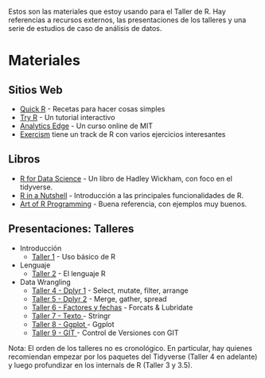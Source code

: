 Estos son las materiales que estoy usando para el Taller de R. Hay referencias a recursos externos, las presentaciones de los talleres y una serie de estudios de caso de análisis de datos.

# Materiales 

## Sitios Web

* [Quick R](http://www.statmethods.net/) - Recetas para hacer cosas simples
* [Try R](http://tryr.codeschool.com) - Un tutorial interactivo
* [Analytics Edge](https://www.edx.org/course/analytics-edge-mitx-15-071x-3) - Un curso online de MIT
* [Exercism](http://exercism.io) tiene un track de R con varios ejercicios interesantes

## Libros
* [R for Data Science](http://r4ds.had.co.nz/) - Un libro de Hadley Wickham, con foco en el tidyverse.
* [R in a Nutshell](http://shop.oreilly.com/product/0636920022008.do) - Introducción a las principales funcionalidades de R.
* [Art of R Programming](https://www.nostarch.com/artofr.htm) - Buena referencia, con ejemplos muy buenos.


## Presentaciones: Talleres
  * Introducción
    + [Taller 1](http://rpubs.com/rlabuonora/intro) - Uso básico de R
  * Lenguaje
    + [Taller 2](http://rpubs.com/rlabuonora/rlang) - El lenguaje R
  * Data Wrangling
    + [Taller 4 - Dplyr 1](http://rpubs.com/rlabuonora/wrangling) - Select, mutate, filter, arrange
    + [Taller 5 - Dplyr 2](http://rpubs.com/rlabuonora/wrangling-2) - Merge, gather, spread
    + [Taller 6 - Factores y fechas](http://rpubs.com/rlabuonora/factors-dates) - Forcats & Lubridate
    + [Taller 7 - Texto ](http://rpubs.com/rlabuonora/texto) - Stringr
    + [Taller 8 - Ggplot ](http://rpubs.com/paupereda/ggplot2-pres) - Ggplot
    + [Taller 9 - GIT ](http://rpubs.com/rlabuonora/git) - Control de Versiones con GIT
    
    
Nota: El orden de los talleres no es cronológico. En particular, hay quienes recomiendan empezar por los paquetes del Tidyverse (Taller 4 en adelante) y luego profundizar en los internals de R (Taller 3 y 3.5). 

